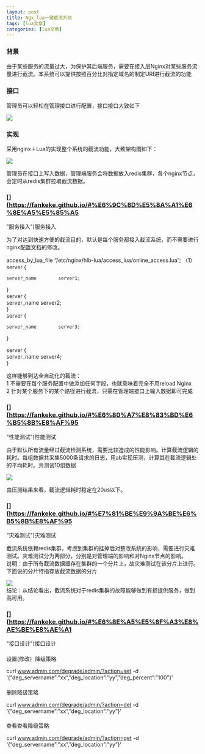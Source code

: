 ```yaml
---
layout: post
title: Ngx_lua一键截流系统 
tags: [lua文章]
categories: [lua文章]
---
```

### [](https://fankeke.github.io/#%E8%83%8C%E6%99%AF "背景")背景

由于某些服务的流量过大，为保护其后端服务，需要在接入层Nginx对某些服务流量进行截流。本系统可以提供按照百分比对指定域名的制定URI进行截流的功能

### [](https://fankeke.github.io/#%E7%95%8C%E9%9D%A2 "接口")接口

管理员可以轻松在管理接口进行配置，接口接口大致如下

![](https://fankeke.github.io/img/Ngx_lua%E4%B8%80%E9%94%AE%E6%88%AA%E6%B5%81%E7%B3%BB%E7%BB%9F/1.png)

### [](https://fankeke.github.io/#%E5%AE%9E%E7%8E%B0 "实现")实现

采用nginx＋Lua的实现整个系统的截流功能，大致架构图如下：

![](https://fankeke.github.io/img/Ngx_lua%E4%B8%80%E9%94%AE%E6%88%AA%E6%B5%81%E7%B3%BB%E7%BB%9F/2.png)

管理员在接口上写入数据，管理端服务会将数据放入redis集群，各个nginx节点，会定时从redis集群拉取截流数据。

### [](https://fankeke.github.io/#%E6%9C%8D%E5%8A%A1%E6%8E%A5%E5%85%A5
"服务接入")服务接入

为了对达到快速方便的截流目的，默认是每个服务都接入截流系统，而不需要进行nginx配置文档的修改。

access_by_lua_file “/etc/nginx/hlb-lua/access_lua/online_access.lua”; （1）  
server {

    
    
    server_name        server1;
    

}  
server {  
server_name server2;  
}  
server {

    
    
    server_name        server3;
    

}

server {  
server_name server4;  
}

这样能够到达全自动化的截流：  
1 不需要在每个服务配置中做添加任何字段，也就意味着完全不用reload Nginx  
2 针对某个服务下的某个路径进行截流，只需在管理端接口上输入数据即可完成

### [](https://fankeke.github.io/#%E6%80%A7%E8%83%BD%E6%B5%8B%E8%AF%95
"性能测试")性能测试

由于默认所有流量经过截流检测系统，需要比较造成的性能影响。计算截流逻辑的耗时。每组数据共采集5000条请求的日志，用ab实现压测，计算其在截流逻辑处的平均耗时。共测试10组数据

![](https://fankeke.github.io/img/Ngx_lua%E4%B8%80%E9%94%AE%E6%88%AA%E6%B5%81%E7%B3%BB%E7%BB%9F/3.png)

由压测结果来看，截流逻辑耗时稳定在20us以下。

### [](https://fankeke.github.io/#%E7%81%BE%E9%9A%BE%E6%B5%8B%E8%AF%95
"灾难测试")灾难测试

截流系统依赖redis集群，考虑到集群的挂掉后对整改系统的影响，需要进行灾难测试。灾难测试分为两部分，分别是对管理端的影响和对Nginx节点的影响。  
说明：由于所有截流数据缓存在集群的一个分片上，故灾难测试在该分片上进行。下面说的分片特指存放截流数据的分片

![](https://fankeke.github.io/img/Ngx_lua%E4%B8%80%E9%94%AE%E6%88%AA%E6%B5%81%E7%B3%BB%E7%BB%9F/4.png)  
结论：从结论看出，截流系统对于redis集群的故障能够做到有损提供服务，做到高可用。

### [](https://fankeke.github.io/#%E6%8E%A5%E5%8F%A3%E8%AE%BE%E8%AE%A1
"接口设计")接口设计

####
[](https://fankeke.github.io/#%E8%AE%BE%E7%BD%AE-%E4%BF%AE%E6%94%B9%EF%BC%89%E9%99%8D%E7%BA%A7%E7%AD%96%E7%95%A5
"设置\(修改）降级策略")设置(修改）降级策略

curl www.admin.com/degrade/admin/?action=set -d
‘{“deg_servername”:”xx”,”deg_location”:”yy”,”deg_percent”:”100”}’

####
[](https://fankeke.github.io/#%E5%88%A0%E9%99%A4%E9%99%8D%E7%BA%A7%E7%AD%96%E7%95%A5
"删除降级策略")删除降级策略

curl www.admin.com/degrade/admin/?action=del -d
‘{“deg_servername”:”xx”,”deg_location”:”yy”}’

####
[](https://fankeke.github.io/#%E6%9F%A5%E7%9C%8B%E6%9F%A5%E7%9C%8B%E9%99%8D%E7%BA%A7%E7%AD%96%E7%95%A5
"查看查看降级策略")查看查看降级策略

curl www.admin.com/degrade/admin/?action=get -d
‘{“deg_servername”:”xx”,”deg_location”:”yy”}’